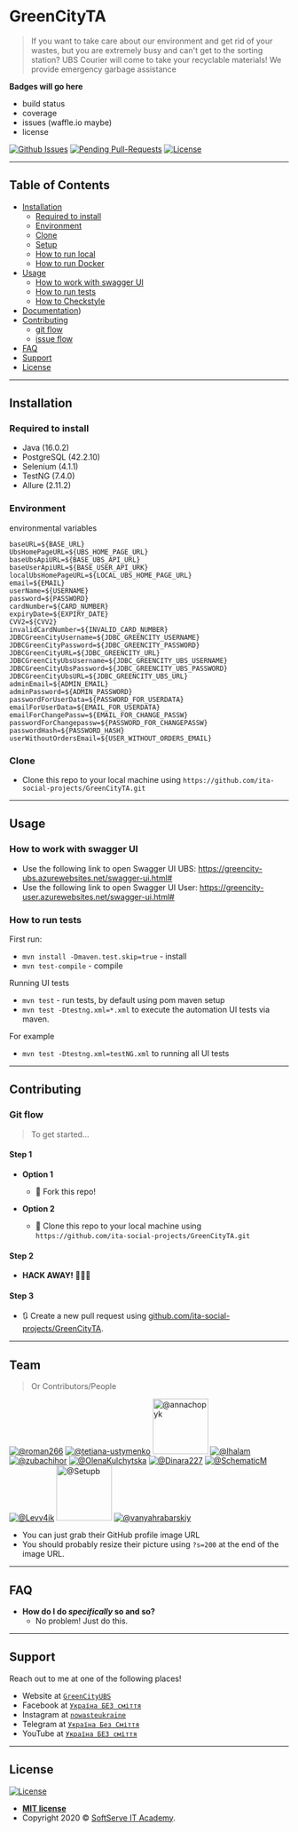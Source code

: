 # GreenCityTA

> If you want to take care about our environment and get rid of your wastes, but you are extremely busy and can't get to the sorting station? UBS Courier will come to take your recyclable materials! We provide emergency garbage assistance

**Badges will go here**

- build status
- coverage
- issues (waffle.io maybe)
- license

[![Github Issues](https://img.shields.io/github/issues/ita-social-projects/GreenCityTA?style=flat-square)](https://github.com/ita-social-projects/GreenCity/issues)
[![Pending Pull-Requests](https://img.shields.io/github/issues-pr/ita-social-projects/GreenCityTA?style=flat-square)](https://github.com/ita-social-projects/GreenCity/pulls)
[![License](http://img.shields.io/:license-mit-blue.svg?style=flat-square)](http://badges.mit-license.org)

---

## Table of Contents

- [Installation](#installation)
  - [Required to install](#Required-to-install)
  - [Environment](#Environment)
  - [Clone](#Clone)
  - [Setup](#Setup)
  - [How to run local](#How-to-run-local)
  - [How to run Docker](#How-to-run-Docker)
- [Usage](#Usage)
  - [How to work with swagger UI](#How-to-work-with-swagger-UI)
  - [How to run tests](#How-to-run-tests)
  - [How to Checkstyle](#How-to-Checkstyle)
- [Documentation](#Documentation))
- [Contributing](#contributing)
  - [git flow](#git-flow)
  - [issue flow](#git-flow)
- [FAQ](#faq)
- [Support](#support)
- [License](#license)

---

## Installation

### Required to install
* Java (16.0.2)
* PostgreSQL (42.2.10)
* Selenium (4.1.1)
* TestNG (7.4.0)
* Allure (2.11.2)

### Environment
environmental variables
```properties
baseURL=${BASE_URL}
UbsHomePageURL=${UBS_HOME_PAGE_URL}
baseUbsApiURL=${BASE_UBS_API_URL}
baseUserApiURL=${BASE_USER_API_URK}
localUbsHomePageURL=${LOCAL_UBS_HOME_PAGE_URL}
email=${EMAIL}
userName=${USERNAME}
password=${PASSWORD}
cardNumber=${CARD_NUMBER}
expiryDate=${EXPIRY_DATE}
CVV2=${CVV2}
invalidCardNumber=${INVALID_CARD_NUMBER}
JDBCGreenCityUsername=${JDBC_GREENCITY_USERNAME}
JDBCGreenCityPassword=${JDBC_GREENCITY_PASSWORD}
JDBCGreenCityURL=${JDBC_GREENCITY_URL}
JDBCGreenCityUbsUsername=${JDBC_GREENCITY_UBS_USERNAME}
JDBCGreenCityUbsPassword=${JDBC_GREENCITY_UBS_PASSWORD}
JDBCGreenCityUbsURL=${JDBC_GREENCITY_UBS_URL}
adminEmail=${ADMIN_EMAIL}
adminPassword=${ADMIN_PASSWORD}
passwordForUserData=${PASSWORD_FOR_USERDATA}
emailForUserData=${EMAIL_FOR_USERDATA}
emailForChangePassw=${EMAIL_FOR_CHANGE_PASSW}
passwordForChangepassw=${PASSWORD_FOR_CHANGEPASSW}
passwordHash=${PASSWORD_HASH}
userWithoutOrdersEmail=${USER_WITHOUT_ORDERS_EMAIL}
```

### Clone

- Clone this repo to your local machine using `https://github.com/ita-social-projects/GreenCityTA.git`


---

## Usage
### How to work with swagger UI
- Use the following link to open Swagger UI UBS: https://greencity-ubs.azurewebsites.net/swagger-ui.html#
- Use the following link to open Swagger UI User: https://greencity-user.azurewebsites.net/swagger-ui.html#

### How to run tests

First run:
- `mvn install -Dmaven.test.skip=true` - install
- `mvn test-compile` - compile

Running UI tests
- `mvn test` - run tests, by default using pom maven setup
- `mvn test -Dtestng.xml=*.xml` to execute the automation UI tests via maven.

For example

- `mvn test -Dtestng.xml=testNG.xml` to running all UI tests

---

## Contributing

### Git flow
> To get started...
#### Step 1

- **Option 1**
    - 🍴 Fork this repo!

- **Option 2**
    - 👯 Clone this repo to your local machine using `https://github.com/ita-social-projects/GreenCityTA.git`

#### Step 2

- **HACK AWAY!** 🔨🔨🔨

#### Step 3

- 🔃 Create a new pull request using <a href="https://github.com/ita-social-projects/GreenCityTA/compare/" target="_blank">github.com/ita-social-projects/GreenCityTA</a>.

---

## Team

> Or Contributors/People

[![@roman266](https://avatars3.githubusercontent.com/roman266?s=100&v=4)](https://github.com/roman266)
[![@tetiana-ustymenko](https://avatars3.githubusercontent.com/tetiana-ustymenko?s=100&v=4)](https://github.com/tetiana-ustymenko)
[<img alt="@annachopyk" height="100" src="https://avatars3.githubusercontent.com/annachopyk" width="100"/>](https://github.com/annachopyk)
[![@lhalam](https://avatars3.githubusercontent.com/lhalam?s=100&v=4)](https://github.com/lhalam) 
[![@zubachihor](https://avatars3.githubusercontent.com/zubachihor?s=100&v=4)](https://github.com/zubachihor)
[![@OlenaKulchytska](https://avatars3.githubusercontent.com/OlenaKulchytska?s=100&v=4)](https://github.com/OlenaKulchytska)
[![@Dinara227](https://avatars3.githubusercontent.com/Dinara227?s=100&v=4)](https://github.com/Dinara227)
[![@SchematicM](https://avatars3.githubusercontent.com/SchematicM?s=100&v=4)](https://github.com/SchematicM)
[![@Levv4ik](https://avatars3.githubusercontent.com/Levv4ik?s=100&v=4)](https://github.com/Levv4ik)
[<img alt="@Setupb" height="100" src="https://avatars3.githubusercontent.com/Setupb" width="100"/>](https://github.com/Setupb)
[![@vanyahrabarskiy](https://avatars3.githubusercontent.com/vanyahrabarskiy?s=100&v=4)](https://github.com/vanyahrabarskiy)

- You can just grab their GitHub profile image URL
- You should probably resize their picture using `?s=200` at the end of the image URL.

---

## FAQ

- **How do I do *specifically* so and so?**
    - No problem! Just do this.

---

## Support

Reach out to me at one of the following places!

- Website at <a href="https://ita-social-projects.github.io/GreenCityClient/#/ubs">`GreenCityUBS`</a>
- Facebook at <a href="https://www.facebook.com/NowasteUkraine/">`Україна БЕЗ сміття`</a>
- Instagram at <a href="https://www.instagram.com/nowasteukraine/">`nowasteukraine`</a>
- Telegram at <a href="https://t.me/nowasteukraine">`Україна Без Сміття`</a>
- YouTube at <a href="https://www.youtube.com/channel/UChFVBZ_HcaQYiF-GcMHiCNA">`Україна БЕЗ сміття`</a>

---

## License

[![License](http://img.shields.io/:license-mit-blue.svg?style=flat-square)](http://badges.mit-license.org)

- **[MIT license](http://opensource.org/licenses/mit-license.php)**
- Copyright 2020 © <a href="https://softserve.academy/" target="_blank"> SoftServe IT Academy</a>.